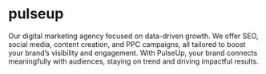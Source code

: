 # pulseup
Our digital marketing agency focused on data-driven growth. We offer SEO, social media, content creation, and PPC campaigns, all tailored to boost your brand’s visibility and engagement. With PulseUp, your brand connects meaningfully with audiences, staying on trend and driving impactful results.
